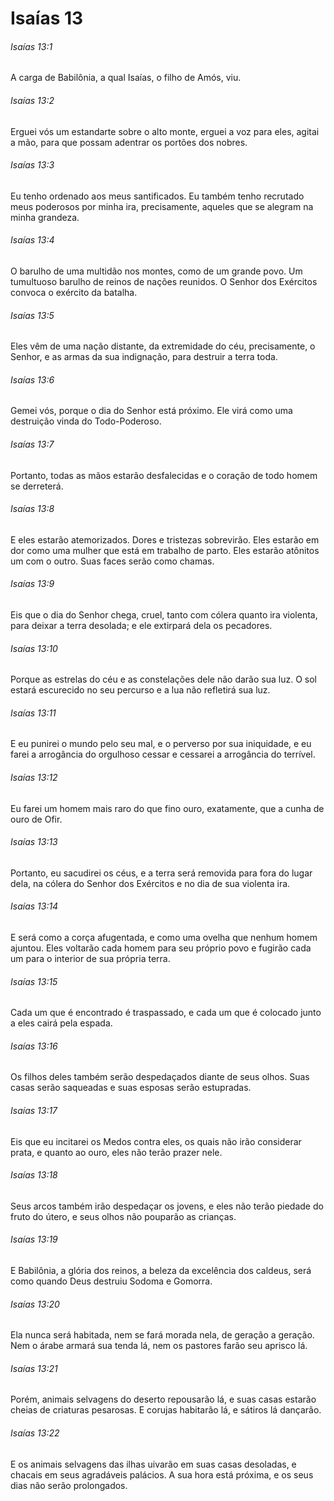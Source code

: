 # Isaías 13

###### Isaías 13:1

A carga de Babilônia, a qual Isaías, o filho de Amós, viu.

###### Isaías 13:2

Erguei vós um estandarte sobre o alto monte, erguei a voz para eles, agitai a mão, para que possam adentrar os portões dos nobres.

###### Isaías 13:3

Eu tenho ordenado aos meus santificados. Eu também tenho recrutado meus poderosos por minha ira, precisamente, aqueles que se alegram na minha grandeza.

###### Isaías 13:4

O barulho de uma multidão nos montes, como de um grande povo. Um tumultuoso barulho de reinos de nações reunidos. O Senhor dos Exércitos convoca o exército da batalha.

###### Isaías 13:5

Eles vêm de uma nação distante, da extremidade do céu, precisamente, o Senhor, e as armas da sua indignação, para destruir a terra toda.

###### Isaías 13:6

Gemei vós, porque o dia do Senhor está próximo. Ele virá como uma destruição vinda do Todo-Poderoso.

###### Isaías 13:7

Portanto, todas as mãos estarão desfalecidas e o coração de todo homem se derreterá.

###### Isaías 13:8

E eles estarão atemorizados. Dores e tristezas sobrevirão. Eles estarão em dor como uma mulher que está em trabalho de parto. Eles estarão atônitos um com o outro. Suas faces serão como chamas.

###### Isaías 13:9

Eis que o dia do Senhor chega, cruel, tanto com cólera quanto ira violenta, para deixar a terra desolada; e ele extirpará dela os pecadores.

###### Isaías 13:10

Porque as estrelas do céu e as constelações dele não darão sua luz. O sol estará escurecido no seu percurso e a lua não refletirá sua luz.

###### Isaías 13:11

E eu punirei o mundo pelo seu mal, e o perverso por sua iniquidade, e eu farei a arrogância do orgulhoso cessar e cessarei a arrogância do terrível.

###### Isaías 13:12

Eu farei um homem mais raro do que fino ouro, exatamente, que a cunha de ouro de Ofir.

###### Isaías 13:13

Portanto, eu sacudirei os céus, e a terra será removida para fora do lugar dela, na cólera do Senhor dos Exércitos e no dia de sua violenta ira.

###### Isaías 13:14

E será como a corça afugentada, e como uma ovelha que nenhum homem ajuntou. Eles voltarão cada homem para seu próprio povo e fugirão cada um para o interior de sua própria terra.

###### Isaías 13:15

Cada um que é encontrado é traspassado, e cada um que é colocado junto a eles cairá pela espada.

###### Isaías 13:16

Os filhos deles também serão despedaçados diante de seus olhos. Suas casas serão saqueadas e suas esposas serão estupradas.

###### Isaías 13:17

Eis que eu incitarei os Medos contra eles, os quais não irão considerar prata, e quanto ao ouro, eles não terão prazer nele.

###### Isaías 13:18

Seus arcos também irão despedaçar os jovens, e eles não terão piedade do fruto do útero, e seus olhos não pouparão as crianças.

###### Isaías 13:19

E Babilônia, a glória dos reinos, a beleza da excelência dos caldeus, será como quando Deus destruiu Sodoma e Gomorra.

###### Isaías 13:20

Ela nunca será habitada, nem se fará morada nela, de geração a geração. Nem o árabe armará sua tenda lá, nem os pastores farão seu aprisco lá.

###### Isaías 13:21

Porém, animais selvagens do deserto repousarão lá, e suas casas estarão cheias de criaturas pesarosas. E corujas habitarão lá, e sátiros lá dançarão.

###### Isaías 13:22

E os animais selvagens das ilhas uivarão em suas casas desoladas, e chacais em seus agradáveis palácios. A sua hora está próxima, e os seus dias não serão prolongados.

